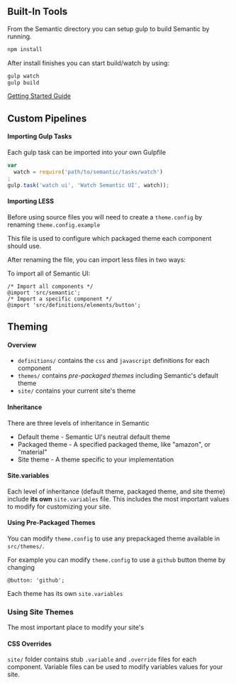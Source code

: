 ## Built-In Tools

From the Semantic directory you can setup gulp to build Semantic by running.
```bash
npm install
```

After install finishes you can start build/watch by using:
```bash
gulp watch
gulp build
```

[Getting Started Guide](http://learnsemantic.com/guide/expert.html)

## Custom Pipelines

#### Importing Gulp Tasks

Each gulp task can be imported into your own Gulpfile

```javascript
var
  watch = require('path/to/semantic/tasks/watch')
;
gulp.task('watch ui', 'Watch Semantic UI', watch));
```

#### Importing LESS

Before using source files you will need to create a `theme.config` by renaming `theme.config.example`

This file is used to configure which packaged theme each component should use.

After renaming the file, you can import less files in two ways:

To import all of Semantic UI:
```less
/* Import all components */
@import 'src/semantic';
/* Import a specific component */
@import 'src/definitions/elements/button';
```

## Theming

#### Overview

* `definitions/` contains the `css` and `javascript` definitions for each component
* `themes/` contains *pre-packaged themes* including Semantic's default theme
* `site/` contains your current site's theme

#### Inheritance

There are three levels of inheritance in Semantic
* Default theme - Semantic UI's neutral default theme
* Packaged theme - A specified packaged theme, like "amazon", or "material"
* Site theme - A theme specific to your implementation

#### Site.variables

Each level of inheritance (default theme, packaged theme, and site theme) include **its own** `site.variables` file. This includes the most important values to modify for customizing your site.

#### Using Pre-Packaged Themes

You can modify `theme.config` to use any prepackaged theme available in `src/themes/`.

For example you can modify `theme.config` to use a `github` button theme by changing
```less
@button: 'github';
```

Each theme has its own `site.variables`


### Using Site Themes

The most important place to modify your site's


#### CSS Overrides

`site/` folder contains stub `.variable` and `.override` files for each component. Variable files can be used to modify variables values for your site.